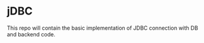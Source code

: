 # jDBC
This repo will contain the basic implementation of JDBC connection with DB and backend code.
